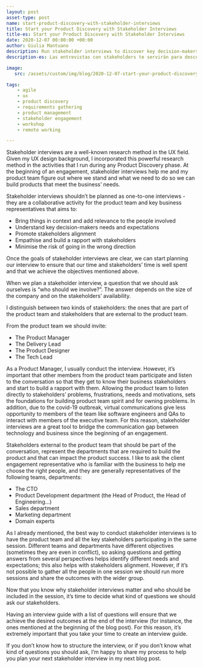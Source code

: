 ```yaml
---
layout: post
asset-type: post
name: start-product-discovery-with-stakeholder-interviews
title: Start your Product Discovery with Stakeholder Interviews
title-es: Start your Product Discovery with Stakeholder Interviews
date: 2020-12-07 00:00:00 +00:00
author: Giulia Mantuano
description: Run stakeholder interviews to discover key decision-makers' needs, problems and expectations, and to bridge the communication gap between business and technology.
description-es: Las entrevistas con stakeholders te servirán para descubrir las necesidades, los problemas y las expectativas de los decision-makers, y para acercar el negocio y la tecnología.

image:
   src: /assets/custom/img/blog/2020-12-07-start-your-product-discovery-with-stakeholder-interviews/zoom-meeting-banner-image.jpg

tags:
    - agile
    - ux
    - product discovery
    - requirements gathering
    - product management
    - stakeholder engagement
    - workshop
    - remote working 

---
```


Stakeholder interviews are a well-known research method in the UX field. Given my UX design background, I incorporated this powerful research method in the activities that I run during any Product Discovery phase. At the beginning of an engagement, stakeholder interviews help me and my product team figure out where we stand and what we need to do so we can build products that meet the business’ needs.

Stakeholder interviews shouldn’t be planned as one-to-one interviews - they are a collaborative activity for the product team and key business representatives that aims to:


- Bring things in context and add relevance to the people involved
- Understand key decision-makers needs and expectations
- Promote stakeholders alignment
- Empathise and build a rapport with stakeholders
- Minimise the risk of going in the wrong direction

Once the goals of stakeholder interviews are clear, we can start planning our interview to ensure that our time and stakeholders’ time is well spent and that we achieve the objectives mentioned above.

When we plan a stakeholder interview, a question that we should ask ourselves is “who should we involve?”. The answer depends on the size of the company and on the stakeholders’ availability.
    
I distinguish between two kinds of stakeholders: the ones that are part of the product team and stakeholders that are external to the product team.
    
From the product team we should invite:

- The Product Manager
- The Delivery Lead
- The Product Designer
- The Tech Lead

As a Product Manager, I usually conduct the interview. However, it’s important that other members from the product team participate and listen to the conversation so that they get to know their business stakeholders and start to build a rapport with them. Allowing the product team to listen directly to stakeholders’ problems, frustrations, needs and motivations, sets the foundations for building product team spirit and for owning problems. In addition, due to the covid-19 outbreak, virtual communications give less opportunity to members of the team like software engineers and QAs to interact with members of the executive team. For this reason, stakeholder interviews are a great tool to bridge the communication gap between technology and business since the beginning of an engagement.

Stakeholders external to the product team that should be part of the conversation, represent the departments that are required to build the product and that can impact the product success. I like to ask the client engagement representative who is familiar with the business to help me choose the right people, and they are generally representatives of the following teams, departments:

- The CTO
- Product Development department (the Head of Product, the Head of Engineering…)
- Sales department
- Marketing department
- Domain experts

As I already mentioned, the best way to conduct stakeholder interviews is to have the product team and all the key stakeholders participating in the same session. Different teams and departments have different objectives (sometimes they are even in conflict), so asking questions and getting answers from several perspectives helps identify different needs and expectations; this also helps with stakeholders alignment. However, if it’s not possible to gather all the people in one session we should run more sessions and share the outcomes with the wider group.

Now that you know why stakeholder interviews matter and who should be included in the session, it’s time to decide what kind of questions we should ask our stakeholders.

Having an interview guide with a list of questions will ensure that we achieve the desired outcomes at the end of the interview (for instance, the ones mentioned at the beginning of the blog post). For this reason, it’s extremely important that you take your time to create an interview guide. 

If you don’t know how to structure the interview, or if you don’t know what kind of questions you should ask, I’m happy to share my process to help you plan your next stakeholder interview in my next blog post.
